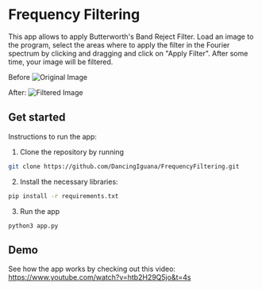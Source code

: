 # Frequency Filtering

 This app allows to apply Butterworth's Band Reject Filter. Load an image to the program, select the areas where to apply the filter in the Fourier spectrum by clicking and dragging and click on "Apply Filter". After some time, your image will be filtered.
 
 Before
 ![Original Image](https://github.com/DancingIguana/FrequencyFiltering/blob/main/examples/1/1.png)
 
 After:
 ![Filtered Image](https://github.com/DancingIguana/FrequencyFiltering/blob/main/examples/1/1_filtered.png)
 
 ## Get started
 
Instructions to run the app:
1. Clone the repository by running

```sh
git clone https://github.com/DancingIguana/FrequencyFiltering.git
```

2. Install the necessary libraries:

```sh
pip install -r requirements.txt
```

3. Run the app

```python3
python3 app.py
```


## Demo
See how the app works by checking out this video: https://www.youtube.com/watch?v=htb2H29Q5jo&t=4s
